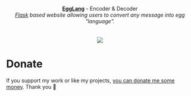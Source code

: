 <p align="center">
	<a href="https://fluttershy.ml/egg-lang/"><b>EggLang</b></a> - Encoder & Decoder
	<br>
 	<i><a href="https://flask.palletsprojects.com/">Flask</a> based website allowing users to convert any message into egg "language".</i>
	<br><br><br>
	<img src="https://user-images.githubusercontent.com/48186982/201659718-4759df41-7754-4f77-9707-2feb87208cef.png">
</p>

# Donate
If you support my work or like my projects, [you can donate me some money](https://github.com/hXR16F/donate/blob/master/README.md). Thank you 💙
